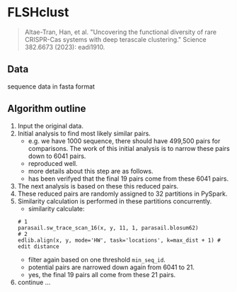 # FLSHclust
> Altae-Tran, Han, et al. "Uncovering the functional diversity of rare CRISPR-Cas systems with deep terascale clustering." Science 382.6673 (2023): eadi1910.

## Data
sequence data in fasta format

## Algorithm outline
1. Input the original data.
2. Initial analysis to find most likely similar pairs. 
     - e.g. we have 1000 sequence, there should have 499,500 pairs for comparisons. The work of this initial analysis is to narrow these pairs down to 6041 pairs. 
     - reproduced well.
     - more details about this step are as follows.
     - has been verifyed that the final 19 pairs come from these 6041 pairs.
3. The next analysis is based on these this reduced pairs.
4. These reduced pairs are randomly assigned to 32 partitions in PySpark.
5. Similarity calculation is performed in these partitions concurrently.
    - similarity calculate:
    ```
    # 1
    parasail.sw_trace_scan_16(x, y, 11, 1, parasail.blosum62)
    # 2
    edlib.align(x, y, mode='HW', task='locations', k=max_dist + 1) # edit distance
    ```
    - filter again based on one threshold `min_seq_id`.
    - potential pairs are narrowed down again from 6041 to 21.
    - yes, the final 19 pairs all come from these 21 pairs.
6. continue ...
    ```

    ```



     